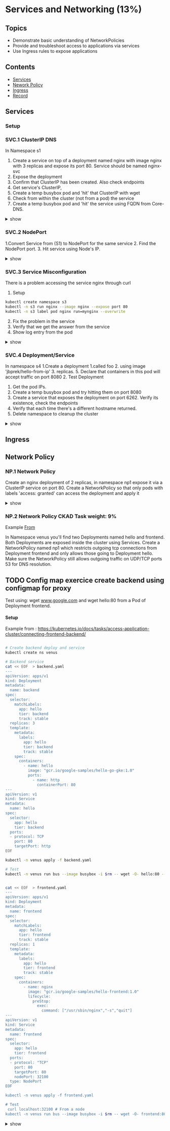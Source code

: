 # Services and Networking (13%)

## Topics
- Demonstrate basic understanding of NetworkPolicies
- Provide and troubleshoot access to applications via services
- Use Ingress rules to expose applications

## Contents 

- [Services](#svc)
- [Nework Policy](#netpol)
- [Ingress](#ingress)
- [Record](#record)

## <a name="svc">Services</a>
### Setup

### SVC.1 ClusterIP DNS
In Namespace s1

1. Create a service on top of a deployment named nginx with image nginx with 3 replicas and expose its port 80. Service should be named nginx-svc
2. Expose the deployment
3. Confirm that ClusterIP has been created. Also check endpoints
4. Get service's ClusterIP,
5. Create a temp busybox pod and 'hit' that ClusterIP with wget
6. Check from within the cluster (not from a pod) the service
7. Create a temp busybox pod and 'hit' the service using FQDN from Core-DNS.

<details><summary>show</summary>
<p>

```bash
#1 
kubectl -n s1 create deployment nginx --image nginx --replicas 3
# check deployment replica sets
kubectl get all -n s1
# Expose dep as a service
kubectl -n s1  expose deployment.apps/nginx --port 80 --name nginx-svc

#2
# Displays the full details including endpoints
kubectl -n s1  describe  svc nginx-svc
OR
# Display the details without endpoints
kubectl get svc nginx-svc # services
# get endpoint details
kubectl get ep # endpoints

#3
kubectl -n s1  get svc nginx # get the IP (something like 10.108.93.130)
kubectl -n s1  run busybox --rm --image=busybox -it --restart=Never -- sh
wget -O- IP:80
exit
#OR
CLUSTER-IP=$(kubectl -n s1 get svc nginx --template={{.spec.clusterIP}}) # get the IP (something like 10.108.93.130)

#5
kubectl run busybox --image=busybox -i -- wget -O- CLUSTER-IP --timeout 2
# Tip: --timeout is optional, but it helps to get answer more quickly when connection fails (in seconds vs minutes)

#6
# From within a terminal inside the cluster i.e minikube ssh
curl IP

#7
kubectl run bus1 $rm --image busybox -i -- wget -O- nginx-svc.s1.svc.cluster.local
```

</p>
</details>



### SVC.2 NodePort
1.Convert Service from (S1) to NodePort for the same service
2. Find the NodePort port. 
3. Hit service using Node's IP. 

<details><summary>show</summary>
<p>

```bash
#1
kubectl -n s1 edit svc nginx
```

```yaml
apiVersion: v1
kind: Service
metadata:
  creationTimestamp: 2018-06-25T07:55:16Z
  name: nginx
  namespace: default
  resourceVersion: "93442"
  selfLink: /api/v1/namespaces/default/services/nginx
  uid: 191e3dac-784d-11e8-86b1-00155d9f663c
spec:
  clusterIP: 10.97.242.220
  ports:
  - port: 80
    protocol: TCP
    targetPort: 80
    # NOTE you can specify the port below
    nodePort: 32100
  selector:
    run: nginx
  sessionAffinity: None
  type: NodePort # change Cluster IP to nodeport
status:
  loadBalancer: {}
```

In vi write and exit :x

or

```bash
kubectl -n s1 patch svc nginx -p '{"spec":{"type":"NodePort"}}' 
```

```bash
# 2
kubectl -n s1 get svc nginx
OR
kubectl -n s1 describe svc nginx
```


```bash
wget -O- NODE_IP:31931 # if you're using Kubernetes with Docker for Windows/Mac, try 127.0.0.1
#if you're using minikube, try minikube ip, then get the node ip such as 192.168.99.117
# from inside microK8s
curl localhost:32100
# from outside the cluster
curl ubu1.vm:32100
```

```bash
kubectl delete svc nginx # Deletes the service
kubectl delete deploy nginx # Deletes the pod
```
</p>
</details>


### SVC.3  Service Misconfiguration
There is a problem accessing the service nginx through curl
1. Setup
````bash
kubectl create namespace s3
kubectl -n s3 run nginx --image nginx --expose port 80
kubectl -n s3 label pod nginx run=mynginx --overwrite
````

2. Fix the problem in the service
3. Verify that we get the answer from the service
4. Show log entry from the pod
<details><summary>show</summary>
<p>

```bash
#2
kubectl get all -n s3
# We can see the cluster IP of the service that is not accessible through
curl CLUSTER-IP
# We can check the response of the pod from a 
kubectl run alpine --image nginx:alpine -- sh -c "sleep 7200"
kubectl exec alpine -it -- sh
# From the shell run curl POD-IP , shoud respond OK

# Endpoint check reveals no endpoint
kubectl -n s3 ep
# check labels of the pod
kubectl -n s3 get pods --show-labels
# check service selector
kubectl -n s3 describe svc nginx
# There is a mismatch in the selector of the service and the pod's label
kubectl -n s3 edit svc nginx

#3 
curl CLUSTER-IP
#4 
kubectl-n s3 logs pod POD-NAME 
```
</p>
</details>


### SVC.4 Deployment/Service 
In namespace s4
1.Create a deployment 
    1.called foo 
    2. using image 'jbprek/hello-from-ip'
    3. replicas. 
    5. Declare that containers in this pod will accept traffic on port 8080 
2. Test Deployment
   1. Get the pod IPs.
   2. Create a temp busybox pod and try hitting them on port 8080
3. Create a service that exposes the deployment on port 6262. Verify its existence, check the endpoints
4. Verify that each time there's a different hostname returned. 
5. Delete namespace to cleanup the cluster
 

<details><summary>show</summary>
<p>

```bash
# 1
kubectl create ns s4
kubectl -n s4 create deploy foo --image=jbprek/hello-from-ip --port=8080 --replicas=3

# 2
kubectl get pods -l app=foo -o wide # 'wide' will show pod IPs
kubectl run bus2 -n s4 --image busybox $rm -i -- wget -O- http://POD_IP:8080/hello

```

```bash
# 3
kubectl -n s4  expose deploy foo --port=6262 --target-port=8080
kubectl -n s4  get service foo # you will see ClusterIP as well as port 6262
kubectl -n s4 get ep foo # you will see the IPs of the three replica nodes, listening on port 8080
```

```bash
# 4 
kubectl delete ns s4
```
</p>
</details>

## <a name="ingress">Ingress</a>

## <a name="netpol">Network Policy</a>
### NP.1 Network Policy
Create an nginx deployment of 2 replicas, in namespace np1 expose it via a ClusterIP service on port 80. Create a NetworkPolicy so that only pods with labels 'access: granted' can access the deployment and apply it

<details><summary>show</summary>
<p>

```bash
kubectl -n np1 create deployment nginx --image=nginx --replicas=2
kubectl expose deployment nginx --port=80

kubectl -n np1 describe svc nginx # see the 'app=nginx' selector for the pods
# or
kubectl -n np1 get svc nginx -o yaml

vi policy.yaml
```

```YAML
kind: NetworkPolicy
apiVersion: networking.k8s.io/v1
metadata:
  name: access-nginx # pick a name
  namespace: np1
spec:
  podSelector:
    matchLabels:
      app: nginx # selector for the pods
  ingress: # allow ingress traffic
  - from:
    - podSelector: # from pods
        matchLabels: # with this label
          access: granted
```

```bash
# Create the NetworkPolicy
kubectl create -f policy.yaml

# Check if the Network Policy has been created correctly
# make sure that your cluster's network provider supports Network Policy (https://kubernetes.io/docs/tasks/administer-cluster/declare-network-policy/#before-you-begin)
kubectl run busybox --image=busybox --rm -it --restart=Never -- wget -O- http://nginx:80 --timeout 2                          # This should not work. --timeout is optional here. But it helps to get answer more quickly (in seconds vs minutes)
kubectl run busybox --image=busybox --rm -it --restart=Never --labels=access=granted -- wget -O- http://nginx:80 --timeout 2  # This should be fine
```

</p>
</details>


### NP.2 Network Policy CKAD Task weight: 9%

Example [From]( https://kubernetes.io/docs/tasks/access-application-cluster/connecting-frontend-backend/)

In Namespace venus you'll find two Deployments named hello and frontend. Both Deployments are exposed inside the cluster using Services. 
Create a NetworkPolicy named np1 which restricts outgoing tcp connections from Deployment frontend and only allows those going to Deployment hello.
Make sure the NetworkPolicy still allows outgoing traffic on UDP/TCP ports 53 for DNS resolution.

## TODO Config map exercice create backend using configmap for proxy
Test using: wget www.google.com and wget hello:80 from a Pod of Deployment frontend.


#### Setup

Example from : https://kubernetes.io/docs/tasks/access-application-cluster/connecting-frontend-backend/


````bash

# Create backend deploy and service
kubectl create ns venus

````
````bash
# Backend service
cat << EOF  > backend.yaml
---
apiVersion: apps/v1
kind: Deployment
metadata:
  name: backend
spec:
  selector:
    matchLabels:
      app: hello
      tier: backend
      track: stable
  replicas: 3
  template:
    metadata:
      labels:
        app: hello
        tier: backend
        track: stable
    spec:
      containers:
        - name: hello
          image: "gcr.io/google-samples/hello-go-gke:1.0"
          ports:
            - name: http
              containerPort: 80
---
apiVersion: v1
kind: Service
metadata:
  name: hello
spec:
  selector:
    app: hello
    tier: backend
  ports:
  - protocol: TCP
    port: 80
    targetPort: http              
EOF

kubectl -n venus apply -f backend.yaml

# Test
kubectl -n venus run bus --image busybox -i $rm -- wget -O- hello:80 --timeout=2

````

`````bash

cat << EOF  > frontend.yaml   
---
apiVersion: apps/v1
kind: Deployment
metadata:
  name: frontend
spec:
  selector:
    matchLabels:
      app: hello
      tier: frontend
      track: stable
  replicas: 1
  template:
    metadata:
      labels:
        app: hello
        tier: frontend
        track: stable
    spec:
      containers:
        - name: nginx
          image: "gcr.io/google-samples/hello-frontend:1.0"
          lifecycle:
            preStop:
              exec:
                command: ["/usr/sbin/nginx","-s","quit"]  
---
apiVersion: v1
kind: Service
metadata:
  name: frontend
spec:
  selector:
    app: hello
    tier: frontend
  ports:
  - protocol: "TCP"
    port: 80
    targetPort: 80
    nodePort: 32100
  type: NodePort 
EOF         

kubectl -n venus apply -f frontend.yaml

# Test
 curl localhost:32100 # From a node
kubectl -n venus run bus --image busybox -i $rm -- wget -O- frontend:80 --timeout=2
`````


<details><summary>show</summary>
<p>

````bash
cat << EOF > np1.yaml
apiVersion: networking.k8s.io/v1
kind: NetworkPolicy
metadata:
  name: np1
  namespace: venus
spec:
  podSelector:
    matchLabels:
      tier: frontend
  policyTypes:
    - Egress
  egress:
    - to:
        - podSelector:
            matchLabels:
              tier: backend
      ports:
        - protocol: TCP
          port: 53
        - protocol: UDP
          port: 53
EOF

kubectl apply -f np1.yaml
````


</p>
</details>

